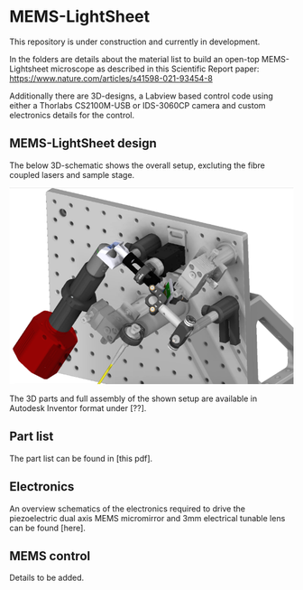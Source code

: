 # MEMS-LightSheet
This repository is under construction and currently in development.

In the folders are details about the material list to build an open-top MEMS-Lightsheet microscope as described in this Scientific Report paper: https://www.nature.com/articles/s41598-021-93454-8

Additionally there are 3D-designs, a Labview based control code using either a Thorlabs CS2100M-USB or IDS-3060CP camera and custom electronics details for the control.

## MEMS-LightSheet design
The below 3D-schematic shows the overall setup, excluting the fibre coupled lasers and sample stage.

![3D design overview](https://github.com/RalfBauerUoS/MEMS-LightSheet/blob/e603550dc8dcb333513d0b4326fdfd7360f2330e/3D%20assembly/3D-design-overview-MEMS-LSFM.png)

The 3D parts and full assembly of the shown setup are available in Autodesk Inventor format under [??].

## Part list
The part list can be found in [this pdf].

## Electronics
An overview schematics of the electronics required to drive the piezoelectric dual axis MEMS micromirror and 3mm electrical tunable lens can be found [here].

## MEMS control
Details to be added.
